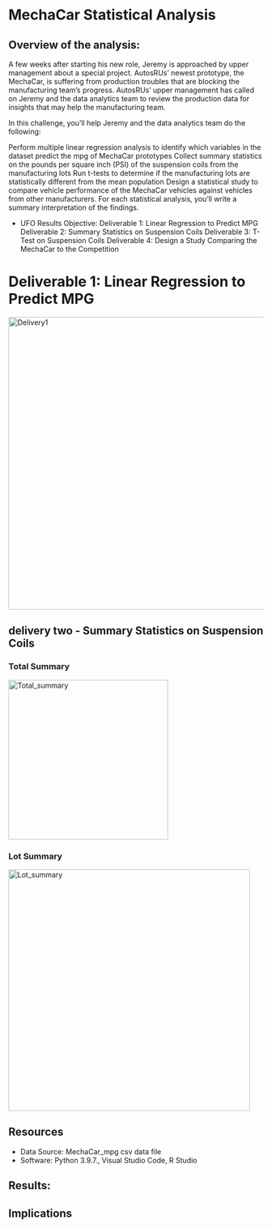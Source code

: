 # MechaCar Statistical Analysis

## Overview of the analysis:

A few weeks after starting his new role, Jeremy is approached by upper management about a special project. AutosRUs’ newest prototype, the MechaCar, is suffering from production troubles that are blocking the manufacturing team’s progress. AutosRUs’ upper management has called on Jeremy and the data analytics team to review the production data for insights that may help the manufacturing team.

In this challenge, you’ll help Jeremy and the data analytics team do the following:

Perform multiple linear regression analysis to identify which variables in the dataset predict the mpg of MechaCar prototypes
Collect summary statistics on the pounds per square inch (PSI) of the suspension coils from the manufacturing lots
Run t-tests to determine if the manufacturing lots are statistically different from the mean population
Design a statistical study to compare vehicle performance of the MechaCar vehicles against vehicles from other manufacturers. For each statistical analysis, you’ll write a summary interpretation of the findings.

- UFO Results Objective:
Deliverable 1: Linear Regression to Predict MPG
Deliverable 2: Summary Statistics on Suspension Coils
Deliverable 3: T-Test on Suspension Coils
Deliverable 4: Design a Study Comparing the MechaCar to the Competition


# Deliverable 1: Linear Regression to Predict MPG

<img width="578" alt="Delivery1" src="https://user-images.githubusercontent.com/39811614/173270593-23a04fcb-6983-4cce-9799-3f8cbcb94067.png">

## delivery two - Summary Statistics on Suspension Coils

### Total Summary
<img width="315" alt="Total_summary" src="https://user-images.githubusercontent.com/39811614/173272129-3e2aa74c-10c2-4f8b-b2cb-68e773698bf6.png">

### Lot Summary

<img width="477" alt="Lot_summary" src="https://user-images.githubusercontent.com/39811614/173272184-f878e80c-9dfb-4975-a3d8-15b770a10a33.png">

## Resources

- Data Source: MechaCar_mpg csv data file
- Software: Python 3.9.7., Visual Studio Code, R Studio 
## Results:

## Implications




